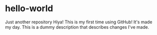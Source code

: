 # hello-world
Just another repository
Hiya! This is my first time using GitHub! It's made my day. 
This is a dummy description that describes changes I've made. 
